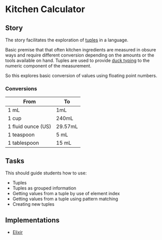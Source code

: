 # Kitchen Calculator

## Story

The story facilitates the exploration of [tuples][type-tuple] in a language.

Basic premise that that often kitchen ingredients are measured in obsure ways and require different conversion depending on the amounts or the tools available on hand. Tuples are used to provide [duck typing][concept-duck-typing] to the numeric component of the measurement.

So this explores basic conversion of values using floating point numbers.

### Conversions

| From               | To      |
| ------------------ | ------- |
| 1 mL               | 1mL     |
| 1 cup              | 240mL   |
| 1 fluid ounce (US) | 29.57mL |
| 1 teaspoon         | 5 mL    |
| 1 tablespoon       | 15 mL   |

## Tasks

This should guide students how to use:

- Tuples
- Tuples as grouped information
- Getting values from a tuple by use of element index
- Getting values from a tuple using pattern matching
- Creating new tuples

## Implementations

- [Elixir][implementation-elixir]

[concept-duck-typing]: ../concepts/duck_typing.md
[type-tuple]: ../types/tuple.md
[implementation-elixir]: ../../languages/elixir/exercises/concept/tuples/.docs/instructions.md
